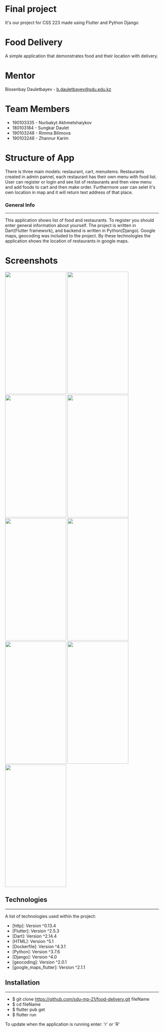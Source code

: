 # Final project
It's our project for CSS 223 made using Flutter and Python Django

# Food Delivery
A simple application that demonstrates food and their location with delivery.

# Mentor
Bissenbay Dauletbayev - b.dauletbayev@sdu.edu.kz
# Team Members
- 190103335 - Nurbakyt Akhmetshaiykov
- 180103184 - Sungkar Daulet
- 190103248 - Rimma Bilimova
- 190103248 - Zhannur Karim

# Structure of App
There is three main models: restaurant, cart, menuitems. Restaurants created in admin pannel, each restaurant has their own menu with food list. User can register or login and see list of restaurants and then view menu and add foods to cart and then make order. Furthermore user can selet it's own location in map and it will return text address of that place.

### General Info
***
This application shows list of food and restaurants. To register you should
enter general information about yourself. The project is written in Dart(Flutter framework),
and backend is written in Python(Django). Google maps, geocoding was included to the project.
By these technologies the application shows the location of restaurants in google maps.

# Screenshots
<img src="https://user-images.githubusercontent.com/60817450/147446398-519590b3-2dbd-4873-9ff3-9d263c367aa6.jpeg" width="200" height="400">  <img src="https://user-images.githubusercontent.com/60817450/147446395-298d2439-5799-45c8-a018-b66e2f8afa0b.jpeg" width="200" height="400">  <img src="https://user-images.githubusercontent.com/60817450/147446393-4c4182ee-444a-4eda-96cf-c91c5dc710c4.jpeg" width="200" height="400">  <img src="https://user-images.githubusercontent.com/60817450/147446391-0f026750-7d3d-4526-89c4-9f363372bc1c.jpeg" width="200" height="400">  <img src="https://user-images.githubusercontent.com/60817450/147446386-6da672fd-6dd5-4998-bcc1-215706518fb8.jpeg" width="200" height="400">  <img src="https://user-images.githubusercontent.com/60817450/147446383-24389160-3a6e-4d2e-82c0-70db033db627.jpeg" width="200" height="400">  <img src="https://user-images.githubusercontent.com/60817450/147446380-e61e43f6-d171-4411-905f-8b7dc2e6afde.jpeg" width="200" height="400">  <img src="https://user-images.githubusercontent.com/60817450/147446401-ccca1788-b1c7-4bc5-ba44-1d8948e1eb9e.jpeg" width="200" height="400">  <img src="https://user-images.githubusercontent.com/60817450/147446400-81078fc3-728a-4d6c-9e43-ea129eecc504.jpeg" width="200" height="400">

## Technologies
***
A list of technologies used within the project:
* [http]: Version ^0.13.4
* [Flutter]: Version ^2.5.3 
* [Dart]: Version ^2.14.4
* [HTML]: Version ^5.1
* [Dockerfile]: Version ^4.3.1
* [Python]: Version ^3.7.6
* [Django]: Version ^4.0
* [geocoding]: Version ^2.0.1
* [google_maps_flutter]: Version ^2.1.1

## Installation
***

- $ git clone https://github.com/sdu-mp-21/food-delivery.git fileName
- $ cd fileName
- $ flutter pub get
- $ flutter run 

To update when the application is running enter: 'r' or 'R'
